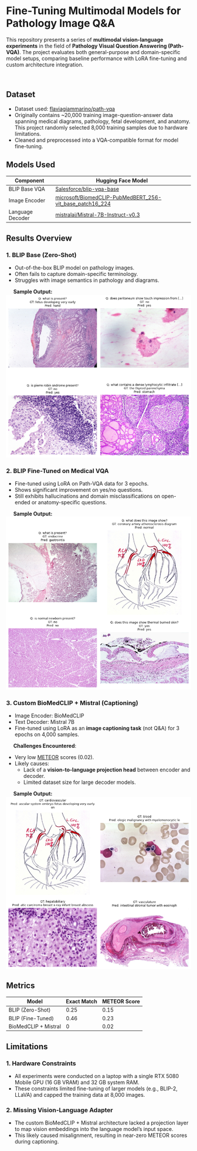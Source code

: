 # Fine-Tuning Multimodal Models for Pathology Image Q&A

This repository presents a series of **multimodal vision-language experiments** in the field of **Pathology Visual Question Answering (Path-VQA)**. The project evaluates both general-purpose and domain-specific model setups, comparing baseline performance with LoRA fine-tuning and custom architecture integration.

<br>



## Dataset

- Dataset used: [flaviagiammarino/path-vqa](https://huggingface.co/datasets/flaviagiammarino/path-vqa)
- Originally contains ~20,000 training image-question-answer data  spanning medical diagrams, pathology, fetal development, and anatomy. This project randomly selected 8,000 training samples due to hardware limitations.
- Cleaned and preprocessed into a VQA-compatible format for model fine-tuning.



## Models Used

| Component | Hugging Face Model |
|-|-|
| BLIP Base VQA | [Salesforce/blip-vqa-base](https://huggingface.co/Salesforce/blip-vqa-base) |
| Image Encoder | [microsoft/BiomedCLIP-PubMedBERT_256-vit_base_patch16_224](https://huggingface.co/microsoft/BiomedCLIP-PubMedBERT_256-vit_base_patch16_224) |
| Language Decoder | [mistralai/Mistral-7B-Instruct-v0.3](https://huggingface.co/mistralai/Mistral-7B-Instruct-v0.3) |



## Results Overview

### 1. **BLIP Base (Zero-Shot)**

- Out-of-the-box BLIP model on pathology images.
- Often fails to capture domain-specific terminology.
- Struggles with image semantics in pathology and diagrams.

&nbsp;&nbsp;&nbsp;&nbsp;&nbsp;**Sample Output:**  
<img src=".\misc\base_model_inference.png" alt="BLIP Zero-Shot" width="600"/>


### 2. **BLIP Fine-Tuned on Medical VQA**

- Fine-tuned using LoRA on Path-VQA data for 3 epochs.
- Shows significant improvement on yes/no questions.
- Still exhibits hallucinations and domain misclassifications on open-ended or anatomy-specific questions.

&nbsp;&nbsp;&nbsp;&nbsp;&nbsp;**Sample Output:**  
<img src=".\misc\fine_tune_inference_1.png" alt="BLIP Fine-Tuned" width="600"/>


### 3. **Custom BioMedCLIP + Mistral (Captioning)**

- Image Encoder: BioMedCLIP
- Text Decoder: Mistral 7B
- Fine-tuned using LoRA as an **image captioning task** (not Q&A) for 3 epochs on 4,000 samples.

&nbsp;&nbsp;&nbsp;&nbsp;&nbsp;**Challenges Encountered**:
- Very low [METEOR](https://medium.com/on-being-ai/what-is-meteor-metric-for-evaluation-of-translation-with-explicit-ordering-45b49ac5ec70) scores (0.02).
- Likely causes:
  - Lack of a **vision-to-language projection head** between encoder and decoder.
  - Limited dataset size for large decoder models.

&nbsp;&nbsp;&nbsp;&nbsp;&nbsp;**Sample Output:**  
<img src=".\misc\fine_tune_inference_2.png" alt="Custom Fine-Tuned" width="600"/>



## Metrics

| Model                | Exact Match | METEOR Score | 
|----------------------|-------------|-------|
| BLIP (Zero-Shot)     | 0.25 | 0.15 | 
| BLIP (Fine-Tuned)    | 0.46 | 0.23
| BioMedCLIP + Mistral | 0 | 0.02



## Limitations

### 1. Hardware Constraints
- All experiments were conducted on a laptop with a single RTX 5080 Mobile GPU (16 GB VRAM) and 32 GB system RAM.
- These constraints limited fine-tuning of larger models (e.g., BLIP-2, LLaVA) and capped the training data at 8,000 images.


### 2. Missing Vision-Language Adapter
- The custom BioMedCLIP + Mistral architecture lacked a projection layer to map vision embeddings into the language model’s input space.
- This likely caused misalignment, resulting in near-zero METEOR scores during captioning.




